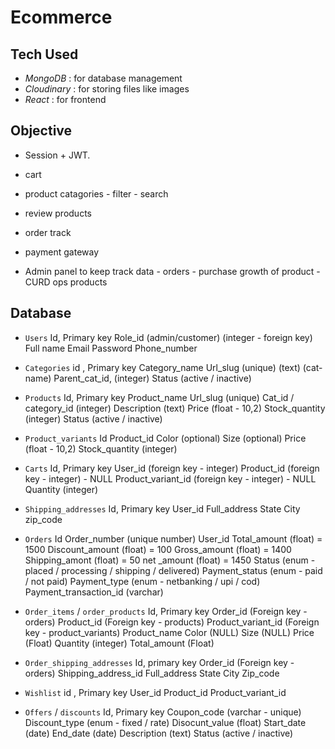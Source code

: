 # Ecommerce

## Tech Used

- _MongoDB_ : for database management
- _Cloudinary_ : for storing files like images
- _React_ : for frontend

## Objective

- Session + JWT.
- cart
- product catagories - filter - search
- review products
- order track
- payment gateway

- Admin panel to keep track data - orders - purchase growth of product - CURD ops products

## Database

- `Users`
  Id, Primary key
  Role_id (admin/customer) (integer - foreign key)
  Full name
  Email
  Password
  Phone_number

- `Categories`
  id , Primary key
  Category_name
  Url_slug (unique) (text) (cat-name)
  Parent_cat_id, (integer)
  Status (active / inactive)

- `Products`
  Id, Primary key
  Product_name
  Url_slug (unique)
  Cat_id / category_id (integer)
  Description (text)
  Price (float - 10,2)
  Stock_quantity (integer)
  Status (active / inactive)

- `Product_variants`
  Id
  Product_id
  Color (optional)
  Size (optional)
  Price (float - 10,2)
  Stock_quantity (integer)

- `Carts`
  Id, Primary key
  User_id (foreign key - integer)
  Product_id (foreign key - integer) - NULL
  Product_variant_id (foreign key - integer) - NULL
  Quantity (integer)

- `Shipping_addresses`
  Id, Primary key
  User_id
  Full_address
  State
  City
  zip_code

- `Orders`
  Id
  Order_number (unique number)
  User_id
  Total_amount (float) = 1500
  Discount_amount (float) = 100
  Gross_amount (float) = 1400
  Shipping_amont (float) = 50
  net \_amount (float) = 1450
  Status (enum - placed / processing / shipping / delivered)
  Payment_status (enum - paid / not paid)
  Payment_type (enum - netbanking / upi / cod)
  Payment_transaction_id (varchar)
- `Order_items` / `order_products`
  Id, Primary key
  Order_id (Foreign key - orders)
  Product_id (Foreign key - products)
  Product_variant_id (Foreign key - product_variants)
  Product_name
  Color (NULL)
  Size (NULL)
  Price (Float)
  Quantity (integer)
  Total_amount (Float)
- `Order_shipping_addresses`
  Id, primary key
  Order_id (Foreign key - orders)
  Shipping_address_id
  Full_address
  State
  City
  Zip_code

- `Wishlist`
  id , Primary key
  User_id
  Product_id
  Product_variant_id
- `Offers` / `discounts`
  Id, Primary key
  Coupon_code (varchar - unique)
  Discount_type (enum - fixed / rate)
  Disocunt_value (float)
  Start_date (date)
  End_date (date)
  Description (text)
  Status (active / inactive)
